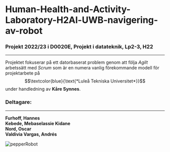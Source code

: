 # Human-Health-and-Activity-Laboratory-H2Al-UWB-navigering-av-robot

### Projekt 2022/23 i D0020E, Projekt i datateknik, Lp2-3, H22
------------------
Projektet fokuserar på ett datorbaserat problem genom att följa *Agilt* arbetssätt med *Scrum* som är en numera vanlig förekommande modell för projektarbete på $$\textcolor{blue}{\text{*Luleå Tekniska Universitet*}}$$ under handledning av **Kåre Synnes**.

### Deltagare: 
------
**Furhoff, Hannes** <br>
**Kebede, Mebaselassie Kidane** <br>
**Nord, Oscar** <br>
**Valdivia Vargas, Andrés** <br>

![pepperRobot](https://user-images.githubusercontent.com/76616663/204897743-6c06c4a4-7139-4081-8456-d8f60ffa7a7e.png)


